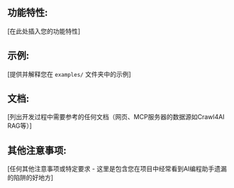 ## 功能特性:

[在此处插入您的功能特性]

## 示例:

[提供并解释您在 `examples/` 文件夹中的示例]

## 文档:

[列出开发过程中需要参考的任何文档（网页、MCP服务器的数据源如Crawl4AI RAG等）]

## 其他注意事项:

[任何其他注意事项或特定要求 - 这里是包含您在项目中经常看到AI编程助手遗漏的陷阱的好地方]
